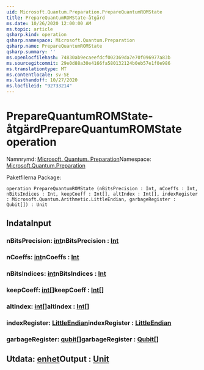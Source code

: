 ```yaml
---
uid: Microsoft.Quantum.Preparation.PrepareQuantumROMState
title: PrepareQuantumROMState-åtgärd
ms.date: 10/26/2020 12:00:00 AM
ms.topic: article
qsharp.kind: operation
qsharp.namespace: Microsoft.Quantum.Preparation
qsharp.name: PrepareQuantumROMState
qsharp.summary: ''
ms.openlocfilehash: 74830ab9ecaeefdcf002369da7e70f096977a83b
ms.sourcegitcommit: 29e0d88a30e4166fa580132124b0eb57e1f0e986
ms.translationtype: MT
ms.contentlocale: sv-SE
ms.lasthandoff: 10/27/2020
ms.locfileid: "92733214"
---
```

# <a name="preparequantumromstate-operation"></a><span data-ttu-id="b57d7-102">PrepareQuantumROMState-åtgärd</span><span class="sxs-lookup"><span data-stu-id="b57d7-102">PrepareQuantumROMState operation</span></span>

<span data-ttu-id="b57d7-103">Namnrymd: [Microsoft. Quantum. Preparation](xref:Microsoft.Quantum.Preparation)</span><span class="sxs-lookup"><span data-stu-id="b57d7-103">Namespace: [Microsoft.Quantum.Preparation](xref:Microsoft.Quantum.Preparation)</span></span>

<span data-ttu-id="b57d7-104">Paketfilerna [](https://nuget.org/packages/)</span><span class="sxs-lookup"><span data-stu-id="b57d7-104">Package: [](https://nuget.org/packages/)</span></span>




```qsharp
operation PrepareQuantumROMState (nBitsPrecision : Int, nCoeffs : Int, nBitsIndices : Int, keepCoeff : Int[], altIndex : Int[], indexRegister : Microsoft.Quantum.Arithmetic.LittleEndian, garbageRegister : Qubit[]) : Unit
```


## <a name="input"></a><span data-ttu-id="b57d7-105">Indata</span><span class="sxs-lookup"><span data-stu-id="b57d7-105">Input</span></span>

### <a name="nbitsprecision--int"></a><span data-ttu-id="b57d7-106">nBitsPrecision: [int](xref:microsoft.quantum.lang-ref.int)</span><span class="sxs-lookup"><span data-stu-id="b57d7-106">nBitsPrecision : [Int](xref:microsoft.quantum.lang-ref.int)</span></span>




### <a name="ncoeffs--int"></a><span data-ttu-id="b57d7-107">nCoeffs: [int](xref:microsoft.quantum.lang-ref.int)</span><span class="sxs-lookup"><span data-stu-id="b57d7-107">nCoeffs : [Int](xref:microsoft.quantum.lang-ref.int)</span></span>




### <a name="nbitsindices--int"></a><span data-ttu-id="b57d7-108">nBitsIndices: [int](xref:microsoft.quantum.lang-ref.int)</span><span class="sxs-lookup"><span data-stu-id="b57d7-108">nBitsIndices : [Int](xref:microsoft.quantum.lang-ref.int)</span></span>




### <a name="keepcoeff--int"></a><span data-ttu-id="b57d7-109">keepCoeff: [int](xref:microsoft.quantum.lang-ref.int)[]</span><span class="sxs-lookup"><span data-stu-id="b57d7-109">keepCoeff : [Int](xref:microsoft.quantum.lang-ref.int)[]</span></span>




### <a name="altindex--int"></a><span data-ttu-id="b57d7-110">altIndex: [int](xref:microsoft.quantum.lang-ref.int)[]</span><span class="sxs-lookup"><span data-stu-id="b57d7-110">altIndex : [Int](xref:microsoft.quantum.lang-ref.int)[]</span></span>




### <a name="indexregister--littleendian"></a><span data-ttu-id="b57d7-111">indexRegister: [LittleEndian](xref:Microsoft.Quantum.Arithmetic.LittleEndian)</span><span class="sxs-lookup"><span data-stu-id="b57d7-111">indexRegister : [LittleEndian](xref:Microsoft.Quantum.Arithmetic.LittleEndian)</span></span>




### <a name="garbageregister--qubit"></a><span data-ttu-id="b57d7-112">garbageRegister: [qubit](xref:microsoft.quantum.lang-ref.qubit)[]</span><span class="sxs-lookup"><span data-stu-id="b57d7-112">garbageRegister : [Qubit](xref:microsoft.quantum.lang-ref.qubit)[]</span></span>





## <a name="output--unit"></a><span data-ttu-id="b57d7-113">Utdata: [enhet](xref:microsoft.quantum.lang-ref.unit)</span><span class="sxs-lookup"><span data-stu-id="b57d7-113">Output : [Unit](xref:microsoft.quantum.lang-ref.unit)</span></span>

